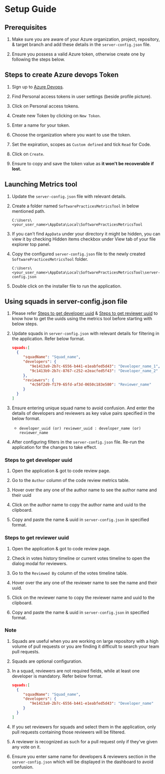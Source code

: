 # Setup Guide

## Prerequisites

1. Make sure you are aware of your Azure organization, project, repository, &
   target branch and add these details in the `server-config.json` file.

2. Ensure you possess a valid Azure token, otherwise create one by following
   the steps below.

## Steps to create Azure devops Token

1. Sign up to [Azure Devops](https://dev.azure.com/).

2. Find Personal access tokens in user settings (beside profile picture).

3. Click on Personal access tokens.

4. Create new Token by clicking on `New Token`.

5. Enter a name for your token.

6. Choose the organization where you want to use the token.

7. Set the expiration, scopes as `Custom defined` and tick `Read` for Code.

8. Click on `Create`.

9. Ensure to copy and save the token value as **it won't be recoverable if lost.**

## Launching Metrics tool

1. Update the `server-config.json` file with relevant details.

2. Create a folder named `SoftwarePracticesMetricsTool` in below mentioned path.

   ```shell
   C:\Users\<your_user_name>\AppData\Local\SoftwarePracticesMetricsTool
   ```

3. If you can't find `AppData` under your directory it might be hidden, you can
   view it by checking Hidden items checkbox under View tab of your file explorer
   top panel.

4. Copy the configured `server-config.json` file to the newly created
   `SoftwarePracticesMetricsTool` folder.

   ```shell
   C:\Users\<your_user_name>\AppData\Local\SoftwarePracticesMetricsTool\server-config.json
   ```

5. Double click on the installer file to run the application.

## Using squads in server-config.json file

1. Please refer [Steps to get developer uuid](#steps-to-get-developer-uuid) &
   [Steps to get reviewer uuid](#steps-to-get-reviewer-uuid) to know how to get
   the uuids using the metrics tool before starting with below steps.

2. Update squads in `server-config.json` with relevant details for filtering in
   the application. Refer below format.

   ```JSON
   squads:[
     {
        "squadName": "Squad_name",
        "developers": {
           "9e1413a9-2b7c-6556-b441-e1eabfed5d43": "Developer_name_1",
           "9c1413b9-2b7c-8767-c252-e2eacfed5f43": "Developer_name_2"
        },
        "reviewers": {
           "4c56f2d9-f179-65fd-af3d-0650c183e580": "Reviewer_name"
        }
     }
   ]
   ```

3. Ensure entering unique squad name to avoid confusion. And enter the details
   of developers and reviewers as key value pairs specified in the below
   format.

   - `developer_uuid (or) reviewer_uuid : developer_name (or) reviewer_name`

4. After configuring filters in the `server-config.json` file. Re-run the application
   for the changes to take effect.

### Steps to get developer uuid

1. Open the application & got to code review page.

2. Go to the `Author` column of the code review metrics table.

3. Hover over the any one of the author name to see the author name and their uuid

4. Click on the author name to copy the author name and uuid to the clipboard.

5. Copy and paste the name & uuid in `server-config.json` in specified format.

### Steps to get reviewer uuid

1. Open the application & got to code review page.

2. Check in votes history timeline or current votes timeline to open the dialog modal
   for reviewers.

3. Go to the `Reviewed By` column of the votes timeline table.

4. Hover over the any one of the reviewer name to see the name and their uuid.

5. Click on the reviewer name to copy the reviewer name and uuid to the clipboard.

6. Copy and paste the name & uuid in `server-config.json` in specified format.

### Note

1. Squads are useful when you are working on large repository with a high volume
   of pull requests or you are finding it difficult to search your team pull requests.

2. Squads are optional configuration.

3. In a squad, reviewers are not required fields, while at least one developer
   is mandatory. Refer below format.

   ```JSON
   squads:[
     {
        "squadName": "Squad_name",
        "developers": {
           "9e1413a9-2b7c-6556-b441-e1eabfed5d43": "Developer_name"
        }
     }
   ]
   ```

4. If you set reviewers for squads and select them in the application, only pull
   requests containing those reviewers will be filtered.

5. A reviewer is recognized as such for a pull request only if they've given any
   vote on it.

6. Ensure you enter same name for developers & reviewers section in the `server-config.json`
   which will be displayed in the dashboard to avoid confusion.
